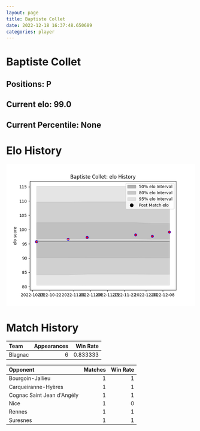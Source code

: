 ```yaml
---  
layout: page  
title: Baptiste Collet  
date: 2022-12-18 16:37:48.650689  
categories: player  
---
```

# Baptiste Collet

## Positions: P

## Current elo: 99.0

## Current Percentile: None

# Elo History


![elo history](history_BaptisteCollet.png)
# Match History


| Team    |   Appearances |   Win Rate |
|:--------|--------------:|-----------:|
| Blagnac |             6 |   0.833333 |

| Opponent                   |   Matches |   Win Rate |
|:---------------------------|----------:|-----------:|
| Bourgoin-Jallieu           |         1 |          1 |
| Carqueiranne-Hyères        |         1 |          1 |
| Cognac Saint Jean d'Angély |         1 |          1 |
| Nice                       |         1 |          0 |
| Rennes                     |         1 |          1 |
| Suresnes                   |         1 |          1 |